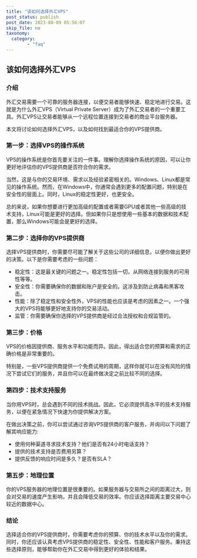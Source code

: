 ```yaml
---
title: "该如何选择外汇VPS"
post_status: publish
post_date: 2023-08-09 05:56:07
skip_file: no
taxonomy:
  category:
        - "faq"
---
```


## 该如何选择外汇VPS

### 介绍

外汇交易需要一个可靠的服务器连接，以便交易者能够快速、稳定地进行交易。这就是为什么外汇VPS（Virtual Private Server）成为了外汇交易者的一个重要工具。外汇VPS让交易者能够从一个远程位置连接到交易者的商业平台服务器。

本文将讨论如何选择外汇VPS，以及如何找到最适合你的VPS提供商。

### 第一步：选择VPS的操作系统

VPS的操作系统是你首先要关注的一件事。理解你选择操作系统的原因，可以让你更好地评估你的VPS提供商是否符合你的需求。

当然，这是与你的交易环境、需求以及经验紧密相关的。Windows、Linux都是常见的操作系统。然而，在Windows中，你通常会遇到更多的配置问题，特别是在安全性的层面上。同时，Linux的稳定性更好，也更安全。

总的来说，如果你想要进行更加高级的配置或者需要GPU或者其他一些高级的技术支持，Linux可能是更好的选择。但如果你只是想使用一些基本的数据和技术配置，那么Windows可能会是更好的选择。

### 第二步：选择你的VPS提供商

选择VPS提供商时，你需要尽可能了解关于这些公司的详细信息，以便你做出更好的决策。以下是你需要考虑的一些问题：

- 稳定性：这是最关键的问题之一。稳定性包括一切，从网络连接到服务的可用性等等。
- 安全性：你需要确保你的数据和账户是安全的。这涉及到防止病毒和黑客攻击。
- 性能：除了稳定性和安全性外，VPS的性能也应该是考虑的因素之一。一个强大的VPS将能够更好地支持你的交易活动。
- 监管：你需要确保你选择的VPS提供商是经过合法授权和合规监管的。

### 第三步：价格

VPS的价格因提供商、服务水平和功能而异。因此，得出适合您的预算和需求的正确价格是非常重要的。

特别是，一些VPS提供商提供一个免费试用的周期，这样你就可以在没有风险的情况下尝试它们的服务，并且你可以在最终做决定之前比较不同的选择。

### 第四步：技术支持服务

当你用VPS时，总会遇到不同的技术挑战。因此，它必须提供高水平的技术支持服务，以便在紧急情况下快速为你提供解决方案。

在做出决策之前，你可以尝试通过咨询VPS提供商的客户服务，并询问以下问题了解其响应能力:

- 使用何种渠道寻求技术支持？他们是否有24小时电话支持？
- 提供的技术支持是否费用另算？
- 提供反馈的响应时间是多久？是否有SLA？

### 第五步：地理位置

你的VPS服务器的地理位置是很重要的。如果服务器与交易所之间的距离过大，则会对交易的速度产生影响，并且会降低交易的效率。你应该选择距离主要交易中心较近的数据中心。

### 结论

选择适合你的VPS提供商时，你需要考虑你的预算、你的技术水平以及你的需求。同时，你还应该认真考虑VPS提供商的稳定性、安全性、性能和客户服务。秉持这些选择原则，能够帮助你在外汇交易中得到更好的体验和结果。
